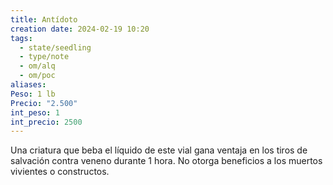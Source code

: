 ```yaml
---
title: Antídoto
creation date: 2024-02-19 10:20
tags:
  - state/seedling
  - type/note
  - om/alq
  - om/poc
aliases: 
Peso: 1 lb
Precio: "2.500"
int_peso: 1
int_precio: 2500
---
```

Una criatura que beba el líquido de este vial gana ventaja en los tiros de salvación contra veneno durante 1 hora. No otorga beneficios a los muertos vivientes o constructos.